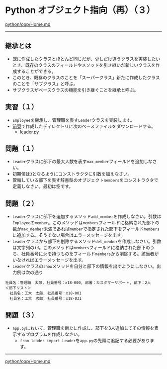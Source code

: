 # Python オブジェクト指向（再）（３）

[python/oop/Home.md](Home.md)

---

## 継承とは

* 既に作成したクラスとほとんど同じだが、少しだけ違うクラスを実装したいとき、既存のクラスのフィールドやメソッドを引き継いだ新しいクラスを作成することができる。
* このとき、既存のクラスのことを「スーパークラス」新たに作成したクラスのことを「サブクラス」と呼ぶ。
* サブクラスがベースクラスの機能を引き継ぐことを継承と呼ぶ。

## 実習（１）

* `Employee`を継承し、管理職を表す`Leader`クラスを実装します。
* [前頁](./python_oop_02.md)で作成したディレクトリに次のベースファイルをダウンロードする。
  * [leader.py](./02/leader.py)

## 問題（１）

* `Leader`クラスに部下の最大人数を表す`max_member`フィールドを追加しなさい。
* 初期値は`3`となるようにコンストラクタに引数を加えなさい。
* 管轄している部下を表す辞書型のオブジェクト`members`をコンストラクタで定義しなさい。最初は空です。

## 問題（２）

* `Leader`クラスに部下を追加するメソッド`add_member`を作成しなさい。引数は`Employee`の`member`。このメソッドは`members`フィールドに格納された部下の数が`max_member`未満であれば`member`で指定された部下をフィールド`members`に追加する。そうでない場合はエラーメッセージを出す。
* `Leader`クラスから部下を削除するメソッド`del_member`を作成しなさい。引数は文字列の`id`。このメソッドは`members`フィールドに格納された部下のうち、社員番号に`id`を持つものをフィールド`members`から削除する。該当者がいなければエラーメッセージを出す。
* `Leader`クラスの`show`メソッドを自分と部下の情報を出すようにしなさい。出力例は次の通り

```text
社員名：管理職　太郎, 社員番号：x18-000, 部署：カスタマーサポート, 部下：2人
＜部下リスト＞
  社員名：工大　太郎, 社員番号：x18-001
  社員名：工大　次郎, 社員番号：x18-031

```

## 問題（３）

* `app.py`において、管理職を新たに作成し、部下を3人追加してその情報を表示するプログラムを作成しなさい。
  * `from leader import Leader`を`app.py`の先頭に追記する必要があります。

---

[python/oop/Home.md](Home.md)
